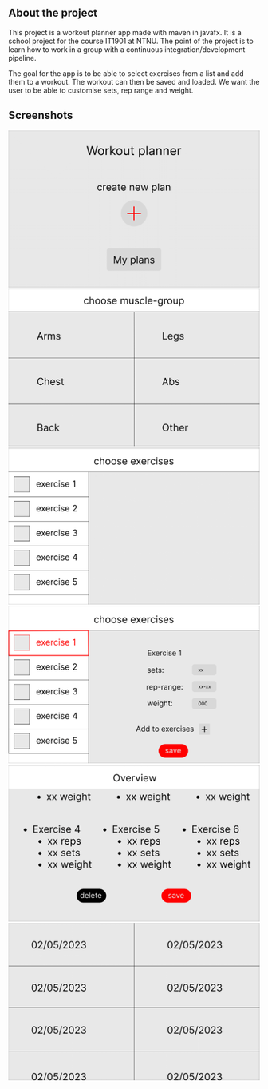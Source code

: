 ## About the project

This project is a workout planner app made with maven in javafx. It is a school project for the course IT1901 at NTNU. The point of the project is to learn how to work in a group with a continuous integration/development pipeline.

The goal for the app is to be able to select exercises from a list and add them to a workout. The workout can then be saved and loaded. We want the user to be able to customise sets, rep range and weight.

## Screenshots

![home](../concepts/home.png)
![muscle groups](../concepts/muscle-groups.png)
![exercices](../concepts/exercices.png)
![exercices 2](../concepts/exercices-2.png)
![overview](../concepts/overview.png)
![plans](../concepts/plans.png)
